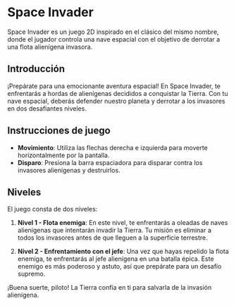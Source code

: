 # Space Invader

Space Invader es un juego 2D inspirado en el clásico del mismo nombre, donde el jugador controla una nave espacial con el objetivo de derrotar a una flota alienígena invasora.

## Introducción

¡Prepárate para una emocionante aventura espacial! En Space Invader, te enfrentarás a hordas de alienígenas decididos a conquistar la Tierra. Con tu nave espacial, deberás defender nuestro planeta y derrotar a los invasores en dos desafiantes niveles.

## Instrucciones de juego

- **Movimiento**: Utiliza las flechas derecha e izquierda para moverte horizontalmente por la pantalla.
- **Disparo**: Presiona la barra espaciadora para disparar contra los invasores alienígenas y destruirlos.

## Niveles

El juego consta de dos niveles:

1. **Nivel 1 - Flota enemiga**: En este nivel, te enfrentarás a oleadas de naves alienígenas que intentarán invadir la Tierra. Tu misión es eliminar a todos los invasores antes de que lleguen a la superficie terrestre.

2. **Nivel 2 - Enfrentamiento con el jefe**: Una vez que hayas repelido la flota enemiga, te enfrentarás al jefe alienígena en una batalla épica. Este enemigo es más poderoso y astuto, así que prepárate para un desafío supremo.

¡Buena suerte, piloto! La Tierra confía en ti para salvarla de la invasión alienígena.
